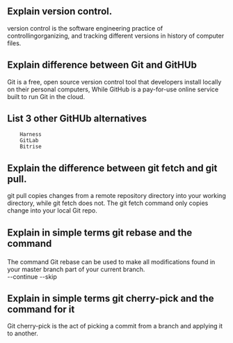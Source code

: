 ## Explain version control.
version control is the software engineering practice of controllingorganizing, and tracking different versions in history of computer files.
    

## Explain difference between Git and GitHUb
  Git is a free, open source version control tool that developers  install locally on their personal computers,
  While GitHub is a pay-for-use online service built to run Git in the cloud.


## List 3 other GitHUb alternatives
        Harness
        GitLab
        Bitrise


## Explain the difference between git fetch and git pull.
git pull copies changes from a remote repository directory into your working directory, while git fetch does not. 
The git fetch command only copies change into your local Git repo.
    


 ##  <p>Explain in simple terms git rebase and the command
  The command Git rebase can be used to make all modifications found in your master branch part of your current branch.<br/>
        <base> --continue --skip


 ## Explain in simple terms git cherry-pick and the command for it
 Git cherry-pick is the act of picking a commit from a branch and applying it to another.
